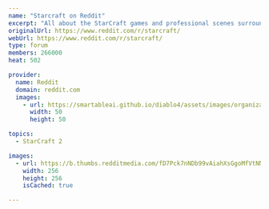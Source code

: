 ```yaml
---
name: "Starcraft on Reddit"
excerpt: "All about the StarCraft games and professional scenes surrounding them. Please read the rules before submitting content."
originalUrl: https://www.reddit.com/r/starcraft/
webUrl: https://www.reddit.com/r/starcraft/
type: forum
members: 266000
heat: 502

provider:
  name: Reddit
  domain: reddit.com
  images:
    - url: https://smartableai.github.io/diablo4/assets/images/organizations/reddit.com-50x50.jpg
      width: 50
      height: 50

topics:
  - StarCraft 2

images:
  - url: https://b.thumbs.redditmedia.com/fD7Pck7nNDb99vAiahXsGgoMfVtNNVQlfxQBxKOU_Os.png
    width: 256
    height: 256
    isCached: true

---
```


